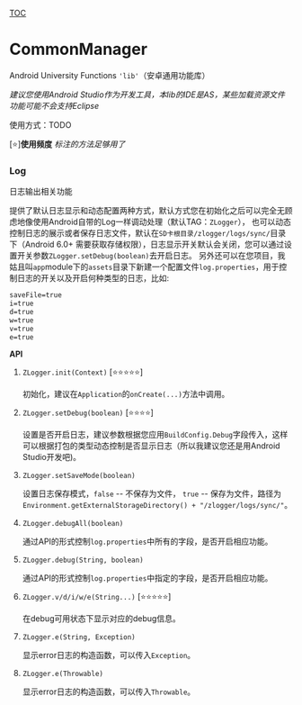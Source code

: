 [TOC](目录)

# CommonManager

Android University Functions `'lib'`（安卓通用功能库）

*建议您使用Android Studio作为开发工具，本lib的IDE是AS，某些加载资源文件功能可能不会支持Eclipse*

使用方式：TODO

[⭐]__使用频度__ _标注的方法足够用了_

### Log
日志输出相关功能

提供了默认日志显示和动态配置两种方式，默认方式您在初始化之后可以完全无顾虑地像使用Android自带的Log一样调动处理（默认TAG：`ZLogger`），
也可以动态控制日志的展示或者保存日志文件，默认在`SD卡根目录/zlogger/logs/sync/`目录下（Android 6.0+ 需要获取存储权限），日志显示开关默认会关闭，您可以通过设置开关参数`ZLogger.setDebug(boolean)`去开启日志。
另外还可以在您项目，我姑且叫`app`module下的`assets`目录下新建一个配置文件`log.properties`，用于控制日志的开关以及开启何种类型的日志，比如:

```xml
saveFile=true
i=true
d=true
w=true
v=true
e=true
```

**API**

1. `ZLogger.init(Context)` [⭐⭐⭐⭐⭐]

    初始化，建议在`Application`的`onCreate(...)`方法中调用。

2. `ZLogger.setDebug(boolean)` [⭐⭐⭐⭐]

    设置是否开启日志，建议参数根据您应用`BuildConfig.Debug`字段传入，这样可以根据打包的类型动态控制是否显示日志（所以我建议您还是用Android Studio开发吧)。

4. `ZLogger.setSaveMode(boolean)`
	
	设置日志保存模式，`false` -- 不保存为文件， `true` -- 保存为文件，路径为`Environment.getExternalStorageDirectory() + "/zlogger/logs/sync/"`。

5. `ZLogger.debugAll(boolean)`
    
    通过API的形式控制`log.properties`中所有的字段，是否开启相应功能。

6. `ZLogger.debug(String, boolean)`
    
    通过API的形式控制`log.properties`中指定的字段，是否开启相应功能。

7. `ZLogger.v/d/i/w/e(String...)` [⭐⭐⭐⭐⭐]

    在debug可用状态下显示对应的debug信息。
    
8. `ZLogger.e(String, Exception)`

    显示error日志的构造函数，可以传入`Exception`。
    
9. `ZLogger.e(Throwable)`

    显示error日志的构造函数，可以传入`Throwable`。
